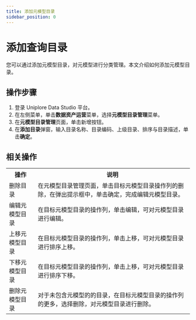 ```yaml
---
title: 添加元模型目录
sidebar_position: 0
---
```

# 添加查询目录
您可以通过添加元模型目录，对元模型进行分类管理。本文介绍如何添加元模型目录。

## 操作步骤
1. 登录 Uniplore Data Studio 平台。
2. 在左侧菜单，单击**数据资产运营**菜单，选择**元模型目录管理**菜单。
3. 在**元模型目录管理**页面，单击新增按钮。
5. 在**添加目录**弹窗，输入目录名称、目录编码、上级目录、排序与目录描述，单击**确定**。

## 相关操作
<table>
    <tr>
        <th>操作</th>
        <th>说明</th>
    </tr>
     <tr>
        <td>删除目录</td>
        <td>在元模型目录管理页面，单击目标元模型目录操作列的删除，在弹出提示框中，单击确定，完成编辑元模型目录。</td>
    </tr>
    <tr>
        <td>编辑元模型目录</td>
        <td>在目标元模型目录的操作列，单击编辑，可对元模型目录进行编辑。</td>
    </tr>
    <tr>
        <td>上移元模型目录</td>
        <td>在目标元模型目录的操作列，单击上移，可对元模型目录进行排序上移。</td>
    </tr>
    <tr>
        <td>下移元模型目录</td>
        <td>在目标元模型目录的操作列，单击上移，可对元模型目录进行排序下移。</td>
    </tr>
    <tr>
        <td>删除元模型目录</td>
        <td>对于未包含元模型的的目录，在目标元模型目录的操作列的更多，选择删除，对元模型目录进行删除。</td>
    </tr>
</table>